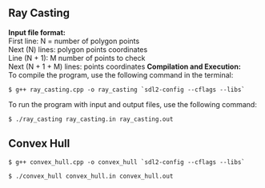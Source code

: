 ## Ray Casting  
**Input file format:** </br>
First line: N = number of polygon points </br>
Next (N) lines: polygon points coordinates </br> 
Line (N + 1): M number of points to check </br>
Next (N + 1 + M) lines: points coordinates 
**Compilation and Execution:** </br>
To compile the program, use the following command in the terminal:
```
$ g++ ray_casting.cpp -o ray_casting `sdl2-config --cflags --libs`
```

To run the program with input and output files, use the following command:
```
$ ./ray_casting ray_casting.in ray_casting.out
```

## Convex Hull
```
$ g++ convex_hull.cpp -o convex_hull `sdl2-config --cflags --libs`
```

```
$ ./convex_hull convex_hull.in convex_hull.out
```